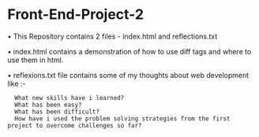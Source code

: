 # Front-End-Project-2

• This Repository contains 2 files - index.html and reflections.txt

• index.html contains a demonstration of how to use diff tags and where to use them in html.

• reflexions.txt file contains some of my thoughts about web development like :- 

      What new skills have i learned? 
      What has been easy? 
      What has been difficult? 
      How have i used the problem solving strategies from the first project to overcome challenges so far?

